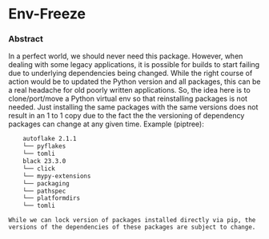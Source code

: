 # Env-Freeze 

### Abstract
In a perfect world, we should never need this package. However, when dealing with some legacy applications, it is possible for builds to start failing due to underlying dependencies being changed. While the right course of action would be to updated the Python version and all packages, this can be a real headache for old poorly written applications. So, the idea here is to clone/port/move a Python virtual env so that reinstalling packages is not needed. Just installing the same packages with the same versions does not result in an 1 to 1 copy due to the fact the the versioning of dependency packages can change at any given time.
Example (piptree):
```bash
    autoflake 2.1.1
    └── pyflakes
    └── tomli
    black 23.3.0
    └── click
    └── mypy-extensions
    └── packaging
    └── pathspec
    └── platformdirs
    └── tomli
```
    While we can lock version of packages installed directly via pip, the versions of the dependencies of these packages are subject to change.
    
    
